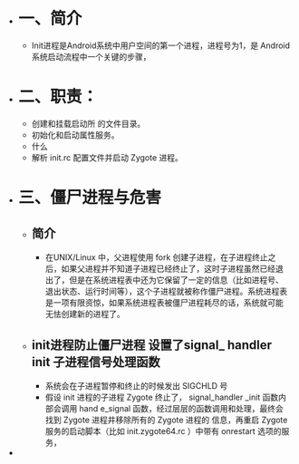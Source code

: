 - # 一、简介
	- Init进程是Android系统中用户空间的第一个进程，进程号为1，是 Android 系统启动流程中一个关键的步骤，
- # 二、职责：
	- 创建和挂载启动所 的文件目录。
	- 初始化和启动属性服务。
	- 什么
	- 解析 init.rc 配置文件并启动 Zygote 进程。
- # 三、僵尸进程与危害
	- ## 简介
		- 在UNIX/Linux 中，父进程使用 fork 创建子进程，在子进程终止之后，如果父进程并不知道子进程已经终止了，这时子进程虽然已经退出了，但是在系统进程表中还为它保留了一定的信息（比如进程号、退出状态、运行时间等），这个子进程就被称作僵尸进程。系统进程表是一项有限资惊，如果系统进程表被僵尸进程耗尽的话，系统就可能无怯创建新的进程了。
	- ## init进程防止僵尸进程 设置了signal_ handler init 子进程信号处理函数
		- 系统会在子进程暂停和终止的时候发出 SIGCHLD 号
		- 假设 init 进程的子进程 Zygote 终止了， signal_handler _init 函数内部会调用 hand e_signal 
		  函数，经过层层的函数调用和处理，最终会找到 Zygote 进程井移除所有的 Zygote 进程的
		  信息，再重启 Zygote 服务的启动脚本（比如 init.zygote64.rc ）中带有 onrestart 选项的服务，
-
